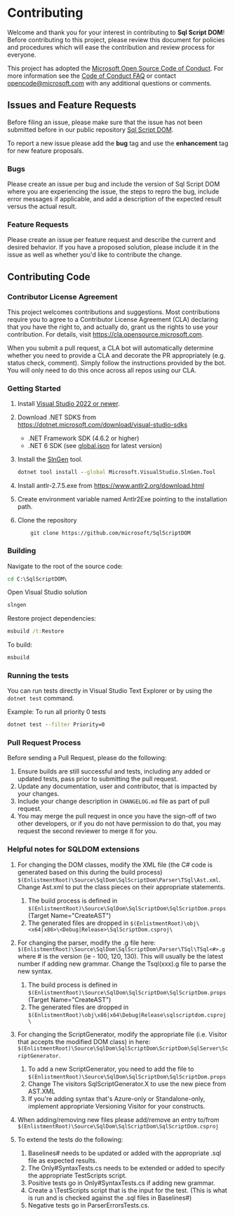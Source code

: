 # Contributing

Welcome and thank you for your interest in contributing to **Sql Script DOM**! Before contributing to this
project, please review this document for policies and procedures which
will ease the contribution and review process for everyone.

This project has adopted the [Microsoft Open Source Code of Conduct](https://opensource.microsoft.com/codeofconduct/).
For more information see the [Code of Conduct FAQ](https://opensource.microsoft.com/codeofconduct/faq/) or
contact [opencode@microsoft.com](mailto:opencode@microsoft.com) with any additional questions or comments.

## Issues and Feature Requests

Before filing an issue, please make sure that the issue has not been submitted before in our public repository [Sql Script DOM](https://github.com/microsoft/SqlScriptDOM/issues). 

To report a new issue please add the **bug** tag and use the **enhancement** tag for new feature proposals.

### Bugs

Please create an issue per bug and include the version of Sql Script DOM where you are experiencing the issue, the steps to repro the bug, include error messages if applicable, and add a description of the expected result versus the actual result.

### Feature Requests

Please create an issue per feature request and describe the current and desired behavior. If you have a proposed solution, please include it in the issue as well as whether you'd like to contribute the change.

## Contributing Code

### Contributor License Agreement

This project welcomes contributions and suggestions.  Most contributions require you to agree to a
Contributor License Agreement (CLA) declaring that you have the right to, and actually do, grant us
the rights to use your contribution. For details, visit https://cla.opensource.microsoft.com.

When you submit a pull request, a CLA bot will automatically determine whether you need to provide
a CLA and decorate the PR appropriately (e.g. status check, comment). Simply follow the instructions
provided by the bot. You will only need to do this once across all repos using our CLA.

### Getting Started

1. Install [Visual Studio 2022 or newer](https://visualstudio.microsoft.com/vs/community/).

2. Download .NET SDKS from https://dotnet.microsoft.com/download/visual-studio-sdks 
    - .NET Framework SDK (4.6.2 or higher)
    - .NET 6 SDK (see [global.json](./global.json) for latest version)
3.  Install the [SlnGen](https://microsoft.github.io/slngen/) tool.
    ```cmd 
    dotnet tool install --global Microsoft.VisualStudio.SlnGen.Tool
    ```
4. Install antlr-2.7.5.exe from https://www.antlr2.org/download.html

5. Create environment variable named Antlr2Exe pointing to the installation path.

6. Clone the repository
    ```
        git clone https://github.com/microsoft/SqlScriptDOM
    ```
    
### Building

Navigate to the root of the source code:
```cmd
cd C:\SqlScriptDOM\
```
Open Visual Studio solution
```cmd
slngen
```

Restore project dependencies:
```cmd
msbuild /t:Restore
```

To build:
```cmd
msbuild
```

### Running the tests

You can run tests directly in Visual Studio Text Explorer or by using the ```dotnet test``` command.

Example: To run all priority 0 tests
```cmd
dotnet test --filter Priority=0
```

### Pull Request Process

Before sending a Pull Request, please do the following:

1. Ensure builds are still successful and tests, including any added or updated tests, pass prior to submitting the pull request.
2. Update any documentation, user and contributor, that is impacted by your changes.
3. Include your change description in `CHANGELOG.md` file as part of pull request.
4. You may merge the pull request in once you have the sign-off of two other developers, or if you do not have permission to do that, you may request the second reviewer to merge it for you.

### Helpful notes for SQLDOM extensions

1. For changing the DOM classes, modify the XML file (the C# code is generated based on this during the build process) `$(EnlistmentRoot)\Source\SqlDom\SqlScriptDom\Parser\TSql\Ast.xml`. Change Ast.xml to put the class pieces on their appropriate statements.
    1. The build process is defined in `$(EnlistmentRoot)\Source\SqlDom\SqlScriptDom\SqlScriptDom.props` (Target Name="CreateAST")
    2. The generated files are dropped in `$(EnlistmentRoot)\obj\<x64|x86>\<Debug|Release>\SqlScriptDom.csproj\`
   
2. For changing the parser, modify the .g file here:
`$(EnlistmentRoot)\Source\SqlDom\SqlScriptDom\Parser\TSql\TSql<#>.g` where # is the version (ie - 100, 120, 130). This will usually be the latest number if adding new grammar. Change the Tsql(xxx).g file to parse the new syntax.
    1. The build process is defined in `$(EnlistmentRoot)\Source\SqlDom\SqlScriptDom\SqlScriptDom.props` (Target Name="CreateAST")
    2. The generated files are dropped in `$(EnlistmentRoot)\obj\x86|x64\Debug|Release\sqlscriptdom.csproj\`

3. For changing the ScriptGenerator, modify the appropriate file (i.e. Visitor that accepts the modified DOM class) in here: `$(EnlistmentRoot)\Source\SqlDom\SqlScriptDom\ScriptDom\SqlServer\ScriptGenerator`.
    1. To add a new ScriptGenerator, you need to add the file to `$(EnlistmentRoot)\Source\SqlDom\SqlScriptDom\SqlScriptDom.props`
    1. Change The visitors SqlScriptGenerator.X to use the new piece from AST.XML
    1. If you're adding syntax that's Azure-only or Standalone-only, implement appropriate Versioning Visitor for your constructs.

4. When adding/removing new files please add/remove an entry to/from `$(EnlistmentRoot)\Source\SqlDom\SqlScriptDom\SqlScriptDom.csproj` 

5. To extend the tests do the following:
    1. Baselines# needs to be updated or added with the appropriate .sql file as expected results.
    1. The Only#SyntaxTests.cs needs to be extended or added to specify the appropriate TestScripts script.
    1. Positive tests go in Only#SyntaxTests.cs if adding new grammar.
    1. Create a \TestScripts script that is the input for the test. (This is what is run and is checked against the .sql files in Baselines#)
    1. Negative tests go in ParserErrorsTests.cs.